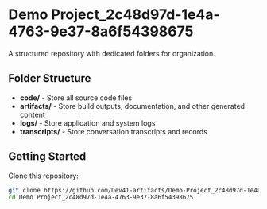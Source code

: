 # Demo Project_2c48d97d-1e4a-4763-9e37-8a6f54398675
A structured repository with dedicated folders for organization.

## Folder Structure

- **code/** - Store all source code files
- **artifacts/** - Store build outputs, documentation, and other generated content
- **logs/** - Store application and system logs
- **transcripts/** - Store conversation transcripts and records

## Getting Started

Clone this repository:
```bash
git clone https://github.com/Dev41-artifacts/Demo-Project_2c48d97d-1e4a-4763-9e37-8a6f54398675
cd Demo Project_2c48d97d-1e4a-4763-9e37-8a6f54398675
```
